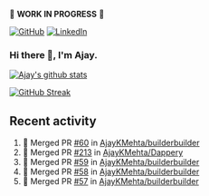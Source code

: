 :construction: **WORK IN PROGRESS** :construction:

<p align="left">
<a href="https://github.com/ajaykmehta"><img src="https://img.shields.io/github/followers/ajaykmehta.svg?label=GitHub&style=social" alt="GitHub"></a>
<a href="https://www.linkedin.com/in/ajay-mehta-b781ba1/"><img src="https://img.shields.io/badge/LinkedIn--_.svg?style=social&logo=linkedin" alt="LinkedIn"></a>
</p>

### Hi there 👋, I'm Ajay.

[![Ajay's github stats](https://github-readme-stats.vercel.app/api?username=AjayKMehta&count_private=true&show_icons=true&theme=synthwave)](https://github.com/anuraghazra/github-readme-stats)
<!--![Top Langs](https://github-readme-stats.vercel.app/api/top-langs/?username=AjayKMehta&count_private=true&show_icons=true&theme=synthwave&hide=TeX&layout=compact)-->

<!--
**AjayKMehta/AjayKMehta** is a ✨ _special_ ✨ repository because its `README.md` (this file) appears on your GitHub profile.

Here are some ideas to get you started:

- 🔭 I'm currently working on ...
- 🌱 I'm currently learning ...
- 👯 I'm looking to collaborate on ...
- 🤔 I'm looking for help with ...
- 💬 Ask me about ...
- 📫 How to reach me: ...
- 😄 Pronouns: ...
- ⚡ Fun fact: ...
-->

[![GitHub Streak](https://github-readme-streak-stats.herokuapp.com/?user=AjayKMehta&theme=dark)](https://git.io/streak-stats)

## Recent activity

<!--START_SECTION:activity-->
1. 🎉 Merged PR [#60](https://github.com/AjayKMehta/builderbuilder/pull/60) in [AjayKMehta/builderbuilder](https://github.com/AjayKMehta/builderbuilder)
2. 🎉 Merged PR [#213](https://github.com/AjayKMehta/Dappery/pull/213) in [AjayKMehta/Dappery](https://github.com/AjayKMehta/Dappery)
3. 🎉 Merged PR [#59](https://github.com/AjayKMehta/builderbuilder/pull/59) in [AjayKMehta/builderbuilder](https://github.com/AjayKMehta/builderbuilder)
4. 🎉 Merged PR [#58](https://github.com/AjayKMehta/builderbuilder/pull/58) in [AjayKMehta/builderbuilder](https://github.com/AjayKMehta/builderbuilder)
5. 🎉 Merged PR [#57](https://github.com/AjayKMehta/builderbuilder/pull/57) in [AjayKMehta/builderbuilder](https://github.com/AjayKMehta/builderbuilder)
<!--END_SECTION:activity-->
